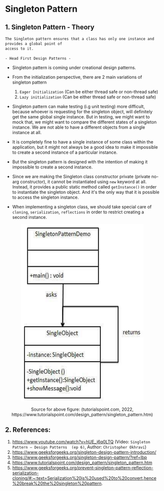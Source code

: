 # Singleton Pattern

## 1. Singleton Pattern - Theory

```
The Singleton pattern ensures that a class has only one instance and provides a global point of
access to it.

- Head First Design Patterns -
```

- Singleton pattern is coming under creational design patterns.


- From the initialization perspective, there are 2 main variations of singleton pattern
  1. `Eager Initialization` (Can be either thread safe or non-thread safe)
  2. `Lazy initialization` (Can be either thread safe or non-thread safe)


- Singleton pattern can make testing (i.g unit testing) more difficult, because whoever is 
requesting for the singleton object, will definitely get the same global single instance. But in 
testing, we might want to mock that, we might want to compare the different states of a singleton
instance. We are not able to have a different objects from a single instance at all.


- It is completely fine to have a single instance of some class within the application, but it might 
not always be a good idea to make it impossible to create a second instance of a particular instance.


- But the singleton pattern is designed with the intention of making it impossible to create a 
second instance.


- Since we are making the Singleton class constructor private (private no-arg constructor), it 
cannot be instantiated using `new` keyword at all. Instead, it provides a public static method 
called `getInstance()` in order to instantiate the singleton object. And it's the only way that 
it is possible to access the singleton instance.


- When implementing a singleton class, we should take special care of `cloning`, `serialization`,
`reflections` in order to restrict creating a second instance.

<div align="center">
  <img style="background-color:white;" alt="singleton pattern diagram" height="580"
    src="src/main/resources/images/singleton-pattern-diagram.png" 
    title="ingleton pattern diagram" width="400"/>
  <p>Source for above figure: (tutorialspoint.com, 2022, https://www.tutorialspoint.com/design_pattern/singleton_pattern.htm) </p>
</div>

## 2. References:

1. https://www.youtube.com/watch?v=hUE_j6q0LTQ (Video: `Singleton Pattern – Design Patterns 
(ep 6)`, Author: `Christopher Okhravi`)
2. https://www.geeksforgeeks.org/singleton-design-pattern-introduction/
3. https://www.geeksforgeeks.org/singleton-design-pattern/?ref=lbp
4. https://www.tutorialspoint.com/design_pattern/singleton_pattern.htm
5. https://www.geeksforgeeks.org/prevent-singleton-pattern-reflection-serialization-cloning/#:~:text=Serialization%20is%20used%20to%20convert,hence%20break%20the%20singleton%20pattern.
